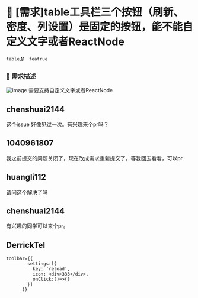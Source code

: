 # 👑 [需求]table工具栏三个按钮（刷新、密度、列设置）是固定的按钮，能不能自定义文字或者ReactNode

`table`,`🎖️  featrue`

### 🥰 需求描述

![image](https://user-images.githubusercontent.com/44770447/154207944-aafb2dea-21c5-4d51-9603-e440d370ae28.png)
需要支持自定义文字或者ReactNode

## chenshuai2144

这个issue 好像见过一次。有兴趣来个pr吗？

## 1040961807

我之前提交的问题关闭了，现在改成需求重新提交了，等我回去看看，可以pr

## huangli112

请问这个解决了吗

## chenshuai2144

有兴趣的同学可以来个pr。

## DerrickTel

```
toolbar={{
        settings:[{
          key: 'reload',
          icon: <div>333</div>,
          onClick:()=>{}
        }]
      }}
```
